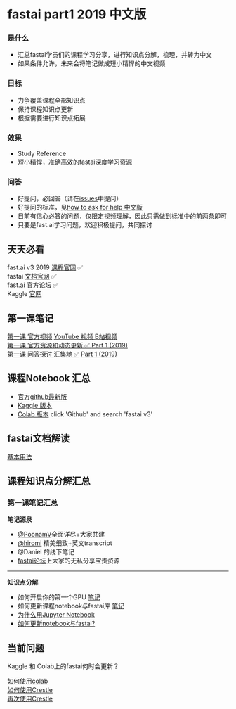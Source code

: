 # fastai part1 2019 中文版
### 是什么

* 汇总fastai学员们的课程学习分享，进行知识点分解，梳理，并转为中文
* 如果条件允许，未来会将笔记做成短小精悍的中文视频

### 目标

* 力争覆盖课程全部知识点
* 保持课程知识点更新
* 根据需要进行知识点拓展

### 效果
* Study Reference     
* 短小精悍，准确高效的fastai深度学习资源     

### 问答
* 好提问，必回答（请在[issues](https://github.com/EmbraceLife/shendusuipian/issues/new)中提问）     
* 好提问的标准，见[how to ask for help 中文版](https://forums.fast.ai/t/fast-ai-v3-2019/39325/8?u=daniel)     
* 目前有信心必答的问题，仅限定视频理解，因此只需做到标准中的前两条即可     
* 只要是fast.ai学习问题，欢迎积极提问，共同探讨     

## 天天必看
fast.ai v3 2019 [课程官网](https://course.fast.ai/) ✅     
fastai [文档官网](https://docs.fast.ai/) ✅     
fast.ai [官方论坛](https://forums.fast.ai/) ✅     
Kaggle [官网](https://www.kaggle.com/)      

## 第一课笔记     
[第一课  官方视频](https://course.fast.ai/videos/?lesson=1) [YouTube 视频 ](https://www.youtube.com/playlist?list=PLfYUBJiXbdtSIJb-Qd3pw0cqCbkGeS0xn) [B站视频](https://www.bilibili.com/video/av41718196/?spm_id_from=333.788.videocard.0)     
[第一课 官方资源和动态更新  ✅ ](https://forums.fast.ai/t/lesson-1-official-resources-and-updates/27936) [Part 1 (2019)](/c/part1-v3)      
[第一课 问答探讨 汇集地 ✅](https://forums.fast.ai/t/lesson-1-in-class-discussion/27332) [Part 1 (2019)](/c/part1-v3)     


## 课程Notebook 汇总     
* [官方github最新版](https://github.com/fastai/course-v3/tree/master/nbs/dl1)     
* [Kaggle 版本](https://forums.fast.ai/t/platform-kaggle-kernels/32569)     
* [Colab 版本](https://colab.research.google.com/notebooks/welcome.ipynb#recent=true) click 'Github' and search 'fastai v3'     

## fastai文档解读     
[基本用法](https://forums.fast.ai/t/fast-ai-v3-2019/39325/11?u=daniel)     

## 课程知识点分解汇总     

### 第一课笔记汇总
**笔记源泉**     
  - [@PoonamV](https://forums.fast.ai/t/deep-learning-lesson-1-notes/27748)全面详尽+大家共建
  - [@hiromi](https://github.com/hiromis/notes/blob/master/Lesson1.md) 精美细致+英文transcript
  - @Daniel 的线下笔记
  - [fastai论坛](https://forums.fast.ai/c/part1-v3)上大家的无私分享宝贵资源   
  ---
**知识点分解**    
* 如何开启你的第一个GPU [笔记](https://forums.fast.ai/t/fast-ai-v3-2019/39325/7?u=daniel)     
* 如何更新课程notebook与fastai库 [笔记](https://forums.fast.ai/t/fast-ai-v3-2019/39325/9?u=daniel)     
* [为什么用Jupyter Notebook](https://forums.fast.ai/t/fast-ai-v3-2019/39325/10?u=daniel)     
* [如何更新notebook与fastai?](https://github.com/EmbraceLife/shendusuipian/issues/60)


## 当前问题     
Kaggle 和 Colab上的fastai何时会更新？     

[如何使用colab](https://forums.fast.ai/t/fast-ai-v3-2019/39325/2?u=daniel)     
[如何使用Crestle](https://forums.fast.ai/t/fast-ai-v3-2019/39325/3?u=daniel)     
[再次使用Crestle](https://forums.fast.ai/t/fast-ai-v3-2019/39325/6?u=daniel)     
